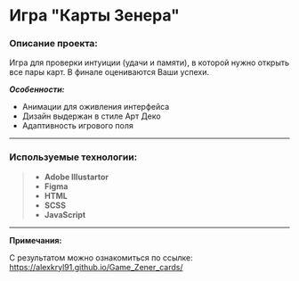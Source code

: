 # Игра "Карты Зенера"

### Описание проекта:

Игра для проверки интуиции (удачи и памяти), в которой нужно открыть все пары карт. В финале оцениваются Ваши успехи.

_**Особенности:**_

- Анимации для оживления интерфейса
- Дизайн выдержан в стиле Арт Деко
- Адаптивность игрового поля

---

### Используемые технологии:

> - **Adobe Illustartor**
> - **Figma**
> - **HTML**
> - **SCSS**
> - **JavaScript**

---

**Примечания:**

С результатом можно ознакомиться по ссылке: https://alexkryl91.github.io/Game_Zener_cards/